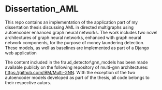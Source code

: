 # Dissertation_AML
This repo contains an implementation of the application part of my dissertation thesis discussing AML in directed multigraphs using autoencoder enhanced graph neural networks.
The work includes two novel architectures of graph neural networks, enhanced with graph neural network components, for the purpose of money laundering detection. These models, as well as baselines are implemented as part of a Django web application

The content included in the fraud_detector\gnn_models has been made available publicly on the following repository of multi-gnn architectures: https://github.com/IBM/Multi-GNN. With the exception of the two autoencoder models developed as part of the thesis, all code belongs to their respective autors.
